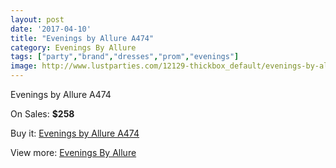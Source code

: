 ```yaml
---
layout: post
date: '2017-04-10'
title: "Evenings by Allure A474"
category: Evenings By Allure
tags: ["party","brand","dresses","prom","evenings"]
image: http://www.lustparties.com/12129-thickbox_default/evenings-by-allure-a474.jpg
---
```

Evenings by Allure A474

On Sales: **$258**
<a href="https://www.lustparties.com/en/evenings-by-allure/4405-evenings-by-allure-a474.html"><amp-img layout="responsive" width="600" height="600" src="//www.lustparties.com/12129-thickbox_default/evenings-by-allure-a474.jpg" alt="Evenings by Allure A474 0" /></a>
<a href="https://www.lustparties.com/en/evenings-by-allure/4405-evenings-by-allure-a474.html"><amp-img layout="responsive" width="600" height="600" src="//www.lustparties.com/12131-thickbox_default/evenings-by-allure-a474.jpg" alt="Evenings by Allure A474 1" /></a>
<a href="https://www.lustparties.com/en/evenings-by-allure/4405-evenings-by-allure-a474.html"><amp-img layout="responsive" width="600" height="600" src="//www.lustparties.com/12130-thickbox_default/evenings-by-allure-a474.jpg" alt="Evenings by Allure A474 2" /></a>

Buy it: [Evenings by Allure A474](https://www.lustparties.com/en/evenings-by-allure/4405-evenings-by-allure-a474.html "Evenings by Allure A474")

View more: [Evenings By Allure](https://www.lustparties.com/en/23-evenings-by-allure "Evenings By Allure")